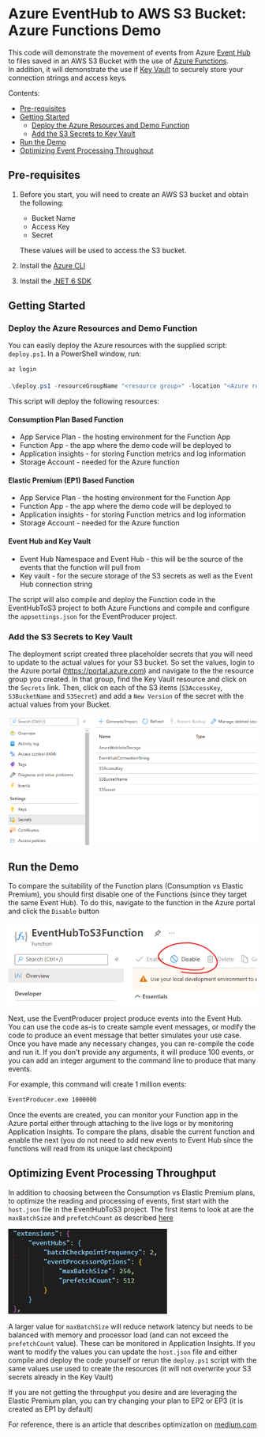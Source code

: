 # Azure EventHub to AWS S3 Bucket: Azure Functions Demo

This code will demonstrate the movement of events from Azure [Event Hub](https://azure.microsoft.com/en-us/services/event-hubs) to files saved in an AWS S3 Bucket with the use of [Azure Functions](https://azure.microsoft.com/en-us/services/functions/).\
In addition, it will demonstrate the use if [Key Vault](https://azure.microsoft.com/en-us/services/key-vault/) to securely store your connection strings and access keys.

Contents:

- [Pre-requisites](#pre-requisites)
- [Getting Started](#getting-started)
  - [Deploy the Azure Resources and Demo Function](#deploy-the-azure-resources-and-demo-function)
  - [Add the S3 Secrets to Key Vault](#add-the-s3-secrets-to-key-vault)
- [Run the Demo](#run-the-demo)
- [Optimizing Event Processing Throughput](#optimizing-event-processing-throughput)
## Pre-requisites

1. Before you start, you will need to create an AWS S3 bucket and obtain the following:

    - Bucket Name
    - Access Key
    - Secret

    These values will be used to access the S3 bucket.

2. Install the [Azure CLI ](https://docs.microsoft.com/en-us/cli/azure/install-azure-cli)
3. Install the [.NET 6 SDK](https://dotnet.microsoft.com/download)

## Getting Started

### Deploy the Azure Resources and Demo Function

You can easily deploy the Azure resources with the supplied script: `deploy.ps1`. In a PowerShell window, run:

``` Powershell
az login

.\deploy.ps1 -resourceGroupName "<resource group>" -location "<Azure region>" -functionAppName "<name of funciton app>"

```

This script will deploy the following resources:

#### Consumption Plan Based Function

- App Service Plan - the hosting environment for the Function App
- Function App - the app where the demo code will be deployed to
- Application insights - for storing Function metrics and log information
- Storage Account - needed for the Azure function

#### Elastic Premium (EP1) Based Function

- App Service Plan - the hosting environment for the Function App
- Function App - the app where the demo code will be deployed to
- Application insights - for storing Function metrics and log information
- Storage Account - needed for the Azure function

#### Event Hub and Key Vault

- Event Hub Namespace and Event Hub - this will be the source of the events that the function will pull from
- Key vault - for the secure storage of the S3 secrets as well as the Event Hub connection string

The script will also compile and deploy the Function code in the EventHubToS3 project to both Azure Functions and compile and configure the `appsettings.json` for the EventProducer project.

### Add the S3 Secrets to Key Vault

The deployment script created three placeholder secrets that you will need to update to the actual values for your S3 bucket. So set the values, login to the Azure portal (https://portal.azure.com) and navigate to the the resource group you created. In that group, find the Key Vault resource and click on the `Secrets` link. Then, click on each of the S3 items (`S3AccessKey`, `S3BucketName` and `S3Secret`) and add a `New Version` of the secret with the actual values from your Bucket.

![Screen shot of key vault secrets](images/keyvault.png)

## Run the Demo

To compare the suitability of the Function plans (Consumption vs Elastic Premium), you should first disable one of the Functions (since they target the same Event Hub). To do this, navigate to the function in the Azure portal and click the `Disable` button

![Screenshot of Function disable button](images/disable-function.png)  

Next, use the EventProducer project produce events into the Event Hub. You can use the code as-is to create sample event messages, or modify the code to produce an event message that better simulates your use case. Once you have made any necessary changes, you can re-compile the code and run it. If you don't provide any arguments, it will produce 100 events, or you can add an integer argument to the command line to produce that many events.

For example, this command will create 1 million events:

``` bash
EventProducer.exe 1000000
```
Once the events are created, you can monitor your Function app in the Azure portal either through attaching to the live logs or by monitoring Application Insights. To compare the plans, disable the current function and enable the next (you do not need to add new events to Event Hub since the functions will read from its unique last checkpoint)

## Optimizing Event Processing Throughput

In addition to choosing between the Consumption vs Elastic Premium plans, to optimize the reading and processing of events, first start with the `host.json` file in the EventHubToS3 project. The first items to look at are the `maxBatchSize` and `prefetchCount` as described [here](https://docs.microsoft.com/en-us/azure/azure-functions/functions-bindings-event-hubs#hostjson-settings)

![sample event hub processor settings](images/eventhub-host.json.png)

A larger value for `maxBatchSize` will reduce network latency but needs to be balanced with memory and processor load (and can not exceed the `prefetchCount` value). These can be monitored in Application Insights. If you want to modify the values you can update the `host.json` file and either compile and deploy the code yourself or rerun the `deploy.ps1` script with the same values use used to create the resources (it will not overwrite your S3 secrets already in the Key Vault)

If you are not getting the throughput you desire and are leveraging the Elastic Premium plan, you can try changing your plan to EP2 or EP3 (it is created as EP1 by default)

For reference, there is an article that describes optimization on [medium.com](https://medium.com/@iizotov/azure-functions-and-event-hubs-optimising-for-throughput-549c7acd2b75)